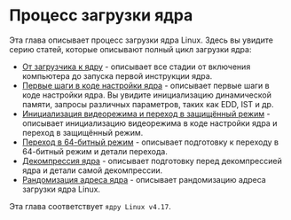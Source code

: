 # Процесс загрузки ядра

Эта глава описывает процесс загрузки ядра Linux. Здесь вы увидите серию статей, которые описывают полный цикл загрузки ядра:

* [От загрузчика к ядру](linux-bootstrap-1.md) - описывает все стадии от включения компьютера до запуска первой инструкции ядра.
* [Первые шаги в коде настройки ядра](linux-bootstrap-2.md) - описывает первые шаги в коде настройки ядра. Вы увидите инициализацию динамической памяти, запросы различных параметров, таких как EDD, IST и др.
* [Инициализация видеорежима и переход в защищённый режим](linux-bootstrap-3.md) - описывает инициализацию видеорежима в коде настройки ядра и переход в защищённый режим.
* [Переход в 64-битный режим](linux-bootstrap-4.md) - описывает подготовку к переходу в 64-битный режим и детали перехода.
* [Декомпрессия ядра](linux-bootstrap-5.md) - описывает подготовку перед декомпрессией ядра и детали самой декомпрессии.
* [Рандомизация адреса ядра](linux-bootstrap-6.md) - описывает рандомизацию адреса загрузки ядра Linux.

Эта глава соответствует `ядру Linux v4.17`.
